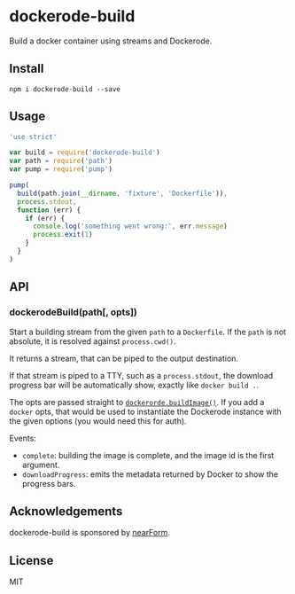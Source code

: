# dockerode-build

Build a docker container using streams and Dockerode.

## Install

```
npm i dockerode-build --save
```

## Usage

```js
'use strict'

var build = require('dockerode-build')
var path = require('path')
var pump = require('pump')

pump(
  build(path.join(__dirname, 'fixture', 'Dockerfile')),
  process.stdout,
  function (err) {
    if (err) {
      console.log('something went wrong:', err.message)
      process.exit(1)
    }
  }
)
```

## API

### dockerodeBuild(path[, opts])

Start a building stream from the given `path` to a `Dockerfile`.
If the `path` is not absolute, it is resolved against `process.cwd()`.

It returns a stream, that can be piped to the output destination.

If that stream is piped to a TTY, such as a `process.stdout`, the
download progress bar will be automatically show, exactly like `docker build .`.

The opts are passed straight to
[`dockerorde.buildImage()`](http://npm.im/dockerode). If you add a
`docker` opts, that would be used to instantiate the Dockerode
instance with the given options (you would need this for auth).

Events:

* `complete`: building the image is complete, and the image id is the
  first argument.
* `downloadProgress`: emits the metadata returned by Docker to show the
  progress bars.

## Acknowledgements

dockerode-build is sponsored by [nearForm](http://nearform.com).

## License

MIT
